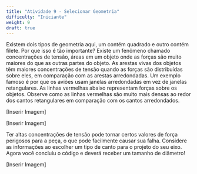```yaml
---
title: "Atividade 9 - Selecionar Geometria"
difficulty: "Iniciante"
weight: 9
draft: true
---
```

Existem dois tipos de geometria aqui, um contém quadrado e outro contém filete. Por que isso é tão importante? Existe um fenômeno chamado concentrações de tensão, áreas em um objeto onde as forças são muito maiores do que as outras partes do objeto. As arestas vivas dos objetos têm maiores concentrações de tensão quando as forças são distribuídas sobre eles, em comparação com as arestas arredondadas. Um exemplo famoso é por que os aviões usam janelas arredondadas em vez de janelas retangulares. As linhas vermelhas abaixo representam forças sobre os objetos. Observe como as linhas vermelhas são muito mais densas ao redor dos cantos retangulares em comparação com os cantos arredondados.

[Inserir Imagem]

[Inserir Imagem]

Ter altas concentrações de tensão pode tornar certos valores de força perigosos para a peça, o que pode facilmente causar sua falha. Considere as informações ao escolher um tipo de canto para o projeto do seu eixo.
Agora você concluiu o código e deverá receber um tamanho de diâmetro!

[Inserir Imagem]